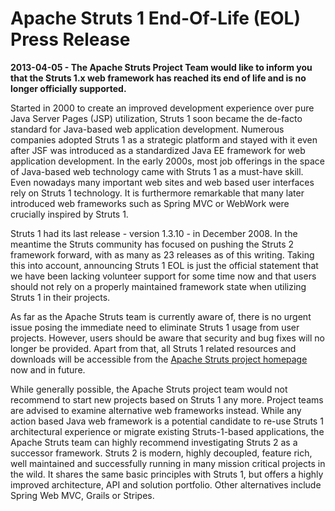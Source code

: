 <head><title>Apache Struts 1 EOL Press Release</title></head>

# Apache Struts 1 End-Of-Life (EOL) Press Release

**2013-04-05 - The Apache Struts Project Team would like to inform you that the Struts 1.x web framework has reached its end of life and is no longer officially supported.**

Started in 2000 to create an improved development experience over pure Java Server Pages (JSP) utilization,
Struts 1 soon became the de-facto standard for Java-based web application development.
Numerous companies adopted Struts 1 as a strategic platform and stayed with it even after JSF was introduced
as a standardized Java EE framework for web application development. In the early 2000s, most job offerings in the
space of Java-based web technology came with Struts 1 as a must-have skill.
Even nowadays many important web sites and web based user interfaces rely on Struts 1 technology.
It is furthermore remarkable that many later introduced web frameworks such as Spring MVC or WebWork
were crucially inspired by Struts 1.

Struts 1 had its last release - version 1.3.10 - in December 2008. In the meantime the Struts community has
focused on pushing the Struts 2 framework forward, with as many as 23 releases as of this writing. Taking this
into account, announcing Struts 1 EOL is just the official statement that we have been lacking volunteer support
for some time now and that users should not rely on a properly maintained framework state when utilizing
Struts 1 in their projects.

As far as the Apache Struts team is currently aware of, there is no urgent issue posing the immediate need to
eliminate Struts 1 usage from user projects. However, users should be aware that security and bug fixes will
no longer be provided. Apart from that, all Struts 1 related resources and downloads will be accessible from
the [Apache Struts project homepage][1] now and in future.

While generally possible, the Apache Struts project team would not recommend to start new projects based
on Struts 1 any more. Project teams are advised to examine alternative web frameworks instead.
While any action based Java web framework is a potential candidate to re-use Struts 1 architectural
experience or migrate existing Struts-1-based applications, the Apache Struts team can highly recommend investigating
Struts 2 as a successor framework. Struts 2 is modern, highly decoupled, feature rich, well maintained and
successfully running in many mission critical projects in the wild. It shares the same basic principles with
Struts 1, but offers a highly improved architecture, API and solution portfolio. Other alternatives include
Spring Web MVC, Grails or Stripes.

[1]: http://struts.apache.org
